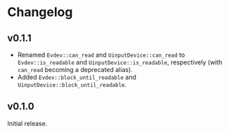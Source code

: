 # Changelog

## v0.1.1

- Renamed `Evdev::can_read` and `UinputDevice::can_read` to `Evdev::is_readable`
  and `UinputDevice::is_readable`, respectively (with `can_read` becoming a
  deprecated alias).
- Added `Evdev::block_until_readable` and `UinputDevice::block_until_readable`.

## v0.1.0

Initial release.
